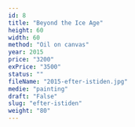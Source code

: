 ```yaml
---
id: 8
title: "Beyond the Ice Age"
height: 60
width: 60
method: "Oil on canvas"
year: 2015
price: "3200"
exPrice: "3500"
status: ""
fileName: "2015-efter-istiden.jpg"
medie: "painting"
draft: "False"
slug: "efter-istiden"
weight: "80"
---
```

